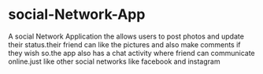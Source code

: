 # social-Network-App
A social Network Application the allows users to post photos and update their status.their friend can like the pictures and also make comments if they wish so.the app also has a chat activity where friend can communicate online.just like other social networks like facebook and instagram
